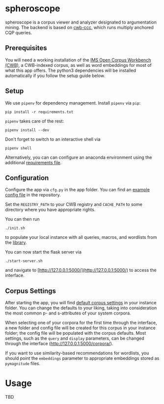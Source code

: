# spheroscope #

spheroscope is a corpus viewer and analyzer designated to
argumentation mining. The backend is based on
[cwb-ccc](https://pypi.org/project/cwb-ccc/), which runs multiply
anchored CQP queries.

## Prerequisites ##
You will need a working installation of the [IMS Open Corpus Workbench
(CWB)](http://cwb.sourceforge.net/), a CWB-indexed corpus, as well as
word embeddings for most of what this app offers. The python3
dependencies will be installed automatically if you follow the setup
guide below.

## Setup ##
We use `pipenv` for dependency management. Install `pipenv` via `pip`:
	
	pip install -r requirements.txt

`pipenv` takes care of the rest:

	pipenv install --dev
	
Don't forget to switch to an interactive shell via

	pipenv shell

Alternatively, you can can configure an anaconda environment using the
additional [requirements file](requirements_anaconda.txt).

## Configuration ##
Configure the app via `cfg.py` in the app folder. You can find an
[example config file](cfg_example.py) in the repository.

Set the `REGISTRY_PATH` to your CWB registry and `CACHE_PATH` to some
directory where you have appropriate rights.

<!-- Link to a stable version of -->
<!-- [fillform](https://gitlab.com/mgttlinger/fillform/-/jobs) via -->
<!-- `FILLFORM`. Don't provide this key if you do not want to use fillform. -->

You can then run

	./init.sh
	
to populate your local instance with all queries, macros, and
wordlists from the [library](library/).

You can now start the flask server via

	./start-server.sh

and navigate to [http://127.0.0.1:5000/](http://127.0.0.1:5000/) to
access the interface.

## Corpus Settings ##
After starting the app, you will find [default corpus
settings](instance/corpus_defaults.yaml) in your instance folder. You
can change the defaults to your liking, taking into consideration the
most common p- and s-attributes of your system corpora.

When selecting one of your corpora for the first time through the
interface, a new folder and config file will be created for this
corpus in your instance folder; the config file will be populated with
the corpus defaults. Most settings, such as the `query` and `display`
parameters, can be changed through the interface
(http://127.0.0.1:5000/corpora/).

If you want to use similarity-based recommendations for wordlists, you
should point the `embeddings` parameter to appropriate embeddings
stored as `pymagnitude` files.

# Usage

TBD
